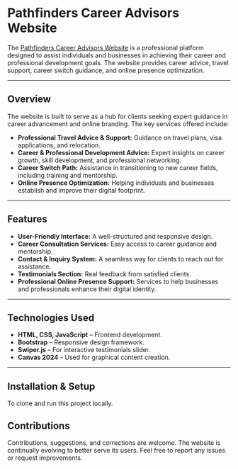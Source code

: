 # Pathfinders Career Advisors Website  

The [Pathfinders Career Advisors Website](https://pathfinderscareeradvisors.netlify.app/) is a professional platform designed to assist individuals and businesses in achieving their career and professional development goals. The website provides career advice, travel support, career switch guidance, and online presence optimization.  

---

## Overview  

The website is built to serve as a hub for clients seeking expert guidance in career advancement and online branding. The key services offered include:  

- **Professional Travel Advice & Support:** Guidance on travel plans, visa applications, and relocation.  
- **Career & Professional Development Advice:** Expert insights on career growth, skill development, and professional networking.  
- **Career Switch Path:** Assistance in transitioning to new career fields, including training and mentorship.  
- **Online Presence Optimization:** Helping individuals and businesses establish and improve their digital footprint.  

---

## Features  

- **User-Friendly Interface:** A well-structured and responsive design.  
- **Career Consultation Services:** Easy access to career guidance and mentorship.  
- **Contact & Inquiry System:** A seamless way for clients to reach out for assistance.  
- **Testimonials Section:** Real feedback from satisfied clients.  
- **Professional Online Presence Support:** Services to help businesses and professionals enhance their digital identity.  

---

## Technologies Used  

- **HTML, CSS, JavaScript** – Frontend development.  
- **Bootstrap** – Responsive design framework.  
- **Swiper.js** – For interactive testimonials slider.  
- **Canvas 2024** – Used for graphical content creation.  

---

## Installation & Setup  

To clone and run this project locally.

## Contributions
Contributions, suggestions, and corrections are welcome. The website is continually evolving to better serve its users. Feel free to report any issues or request improvements.
